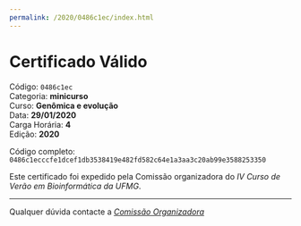 ```yaml
---
permalink: /2020/0486c1ec/index.html
---
```


# Certificado Válido

Código: `0486c1ec`<br>
Categoria: **minicurso**<br>
Curso: **Genômica e evolução**<br>
Data: **29/01/2020**<br>
Carga Horária: **4**<br>
Edição: **2020**<br>


Código completo: `0486c1ecccfe1dcef1db3538419e482fd582c64e1a3aa3c20ab99e3588253350`


Este certificado foi expedido pela Comissão organizadora do *IV Curso de Verão em Bioinformática da UFMG*.

----

Qualquer dúvida contacte a [_Comissão Organizadora_](<mailto:cursobioinfoufmg@gmail.com$subject=[Certificados]>)

